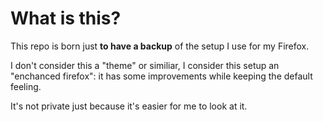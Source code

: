 # What is this?

This repo is born just **to have a backup** of the setup I use for my Firefox. 

I don't consider this a "theme" or similiar, I consider this setup an "enchanced firefox": it has some improvements while keeping the default feeling.

It's not private just because it's easier for me to look at it.
